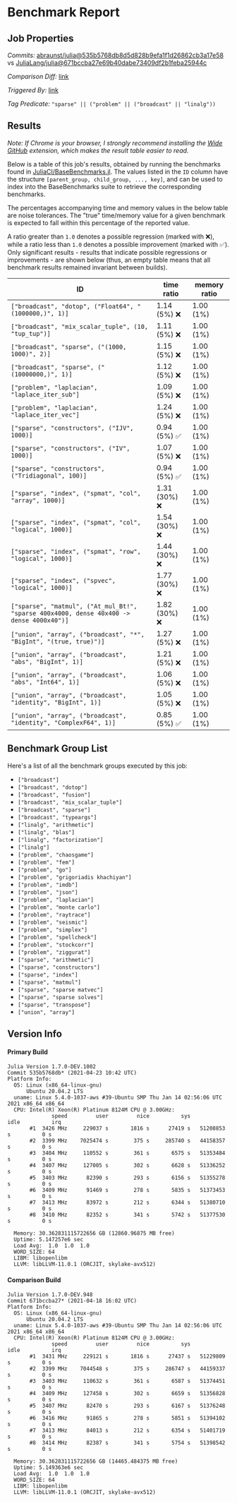 # Benchmark Report

## Job Properties

*Commits:* [abraunst/julia@535b5768db8d5d828b9efa1f1d26862cb3a17e58](https://github.com/abraunst/julia/commit/535b5768db8d5d828b9efa1f1d26862cb3a17e58) vs [JuliaLang/julia@671bccba27e69b40dabe73409df2b1feba25944c](https://github.com/JuliaLang/julia/commit/671bccba27e69b40dabe73409df2b1feba25944c)

*Comparison Diff:* [link](https://github.com/JuliaLang/julia/compare/671bccba27e69b40dabe73409df2b1feba25944c..abraunst/julia:535b5768db8d5d828b9efa1f1d26862cb3a17e58)

*Triggered By:* [link](https://github.com/JuliaLang/julia/pull/40523#issuecomment-825591188)

*Tag Predicate:* `"sparse" || ("problem" || ("broadcast" || "linalg"))`

## Results

*Note: If Chrome is your browser, I strongly recommend installing the [Wide GitHub](https://chrome.google.com/webstore/detail/wide-github/kaalofacklcidaampbokdplbklpeldpj?hl=en)
extension, which makes the result table easier to read.*

Below is a table of this job's results, obtained by running the benchmarks found in
[JuliaCI/BaseBenchmarks.jl](https://github.com/JuliaCI/BaseBenchmarks.jl). The values
listed in the `ID` column have the structure `[parent_group, child_group, ..., key]`,
and can be used to index into the BaseBenchmarks suite to retrieve the corresponding
benchmarks.

The percentages accompanying time and memory values in the below table are noise tolerances. The "true"
time/memory value for a given benchmark is expected to fall within this percentage of the reported value.

A ratio greater than `1.0` denotes a possible regression (marked with :x:), while a ratio less
than `1.0` denotes a possible improvement (marked with :white_check_mark:). Only significant results - results
that indicate possible regressions or improvements - are shown below (thus, an empty table means that all
benchmark results remained invariant between builds).

| ID | time ratio | memory ratio |
|----|------------|--------------|
| `["broadcast", "dotop", ("Float64", "(1000000,)", 1)]` | 1.14 (5%) :x: | 1.00 (1%)  |
| `["broadcast", "mix_scalar_tuple", (10, "tup_tup")]` | 1.11 (5%) :x: | 1.00 (1%)  |
| `["broadcast", "sparse", ("(1000, 1000)", 2)]` | 1.15 (5%) :x: | 1.00 (1%)  |
| `["broadcast", "sparse", ("(10000000,)", 1)]` | 1.12 (5%) :x: | 1.00 (1%)  |
| `["problem", "laplacian", "laplace_iter_sub"]` | 1.09 (5%) :x: | 1.00 (1%)  |
| `["problem", "laplacian", "laplace_iter_vec"]` | 1.24 (5%) :x: | 1.00 (1%)  |
| `["sparse", "constructors", ("IJV", 1000)]` | 0.94 (5%) :white_check_mark: | 1.00 (1%)  |
| `["sparse", "constructors", ("IV", 1000)]` | 1.07 (5%) :x: | 1.00 (1%)  |
| `["sparse", "constructors", ("Tridiagonal", 100)]` | 0.94 (5%) :white_check_mark: | 1.00 (1%)  |
| `["sparse", "index", ("spmat", "col", "array", 1000)]` | 1.31 (30%) :x: | 1.00 (1%)  |
| `["sparse", "index", ("spmat", "col", "logical", 1000)]` | 1.54 (30%) :x: | 1.00 (1%)  |
| `["sparse", "index", ("spmat", "row", "logical", 1000)]` | 1.44 (30%) :x: | 1.00 (1%)  |
| `["sparse", "index", ("spvec", "logical", 1000)]` | 1.77 (30%) :x: | 1.00 (1%)  |
| `["sparse", "matmul", ("At_mul_Bt!", "sparse 400x4000, dense 40x400 -> dense 4000x40")]` | 1.82 (30%) :x: | 1.00 (1%)  |
| `["union", "array", ("broadcast", "*", "BigInt", "(true, true)")]` | 1.27 (5%) :x: | 1.00 (1%)  |
| `["union", "array", ("broadcast", "abs", "BigInt", 1)]` | 1.21 (5%) :x: | 1.00 (1%)  |
| `["union", "array", ("broadcast", "abs", "Int64", 1)]` | 1.06 (5%) :x: | 1.00 (1%)  |
| `["union", "array", ("broadcast", "identity", "BigInt", 1)]` | 1.05 (5%) :x: | 1.00 (1%)  |
| `["union", "array", ("broadcast", "identity", "ComplexF64", 1)]` | 0.85 (5%) :white_check_mark: | 1.00 (1%)  |

## Benchmark Group List

Here's a list of all the benchmark groups executed by this job:

- `["broadcast"]`
- `["broadcast", "dotop"]`
- `["broadcast", "fusion"]`
- `["broadcast", "mix_scalar_tuple"]`
- `["broadcast", "sparse"]`
- `["broadcast", "typeargs"]`
- `["linalg", "arithmetic"]`
- `["linalg", "blas"]`
- `["linalg", "factorization"]`
- `["linalg"]`
- `["problem", "chaosgame"]`
- `["problem", "fem"]`
- `["problem", "go"]`
- `["problem", "grigoriadis khachiyan"]`
- `["problem", "imdb"]`
- `["problem", "json"]`
- `["problem", "laplacian"]`
- `["problem", "monte carlo"]`
- `["problem", "raytrace"]`
- `["problem", "seismic"]`
- `["problem", "simplex"]`
- `["problem", "spellcheck"]`
- `["problem", "stockcorr"]`
- `["problem", "ziggurat"]`
- `["sparse", "arithmetic"]`
- `["sparse", "constructors"]`
- `["sparse", "index"]`
- `["sparse", "matmul"]`
- `["sparse", "sparse matvec"]`
- `["sparse", "sparse solves"]`
- `["sparse", "transpose"]`
- `["union", "array"]`

## Version Info

#### Primary Build

```
Julia Version 1.7.0-DEV.1002
Commit 535b5768db* (2021-04-23 10:42 UTC)
Platform Info:
  OS: Linux (x86_64-linux-gnu)
      Ubuntu 20.04.2 LTS
  uname: Linux 5.4.0-1037-aws #39-Ubuntu SMP Thu Jan 14 02:56:06 UTC 2021 x86_64 x86_64
  CPU: Intel(R) Xeon(R) Platinum 8124M CPU @ 3.00GHz: 
              speed         user         nice          sys         idle          irq
       #1  3426 MHz     229037 s       1816 s      27419 s   51208853 s          0 s
       #2  3399 MHz    7025474 s        375 s     285740 s   44158357 s          0 s
       #3  3404 MHz     110552 s        361 s       6575 s   51353484 s          0 s
       #4  3407 MHz     127005 s        302 s       6628 s   51336252 s          0 s
       #5  3403 MHz      82390 s        293 s       6156 s   51355278 s          0 s
       #6  3409 MHz      91469 s        278 s       5835 s   51373453 s          0 s
       #7  3413 MHz      83972 s        212 s       6344 s   51380710 s          0 s
       #8  3410 MHz      82352 s        341 s       5742 s   51377530 s          0 s
       
  Memory: 30.362831115722656 GB (12860.96875 MB free)
  Uptime: 5.147257e6 sec
  Load Avg:  1.0  1.0  1.0
  WORD_SIZE: 64
  LIBM: libopenlibm
  LLVM: libLLVM-11.0.1 (ORCJIT, skylake-avx512)

```

#### Comparison Build

```
Julia Version 1.7.0-DEV.948
Commit 671bccba27* (2021-04-18 16:02 UTC)
Platform Info:
  OS: Linux (x86_64-linux-gnu)
      Ubuntu 20.04.2 LTS
  uname: Linux 5.4.0-1037-aws #39-Ubuntu SMP Thu Jan 14 02:56:06 UTC 2021 x86_64 x86_64
  CPU: Intel(R) Xeon(R) Platinum 8124M CPU @ 3.00GHz: 
              speed         user         nice          sys         idle          irq
       #1  3431 MHz     229121 s       1816 s      27437 s   51229809 s          0 s
       #2  3399 MHz    7044548 s        375 s     286747 s   44159337 s          0 s
       #3  3403 MHz     110632 s        361 s       6587 s   51374451 s          0 s
       #4  3409 MHz     127458 s        302 s       6659 s   51356828 s          0 s
       #5  3407 MHz      82470 s        293 s       6167 s   51376248 s          0 s
       #6  3416 MHz      91865 s        278 s       5851 s   51394102 s          0 s
       #7  3413 MHz      84013 s        212 s       6354 s   51401719 s          0 s
       #8  3414 MHz      82387 s        341 s       5754 s   51398542 s          0 s
       
  Memory: 30.362831115722656 GB (14465.484375 MB free)
  Uptime: 5.149363e6 sec
  Load Avg:  1.0  1.0  1.0
  WORD_SIZE: 64
  LIBM: libopenlibm
  LLVM: libLLVM-11.0.1 (ORCJIT, skylake-avx512)

```
